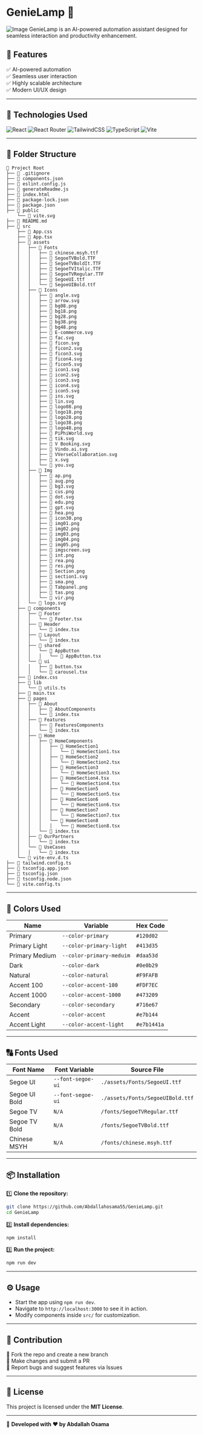 # GenieLamp 🚀  
![Image](https://github.com/user-attachments/assets/f1c507ed-22b1-4bb7-b5cb-0bf207a6e693)
GenieLamp is an AI-powered automation assistant designed for seamless interaction and productivity enhancement.  

## 🌟 Features  
✅ AI-powered automation  
✅ Seamless user interaction  
✅ Highly scalable architecture  
✅ Modern UI/UX design  

---

## 📌 Technologies Used  

![React](https://img.shields.io/badge/React-20232A?style=for-the-badge&logo=react&logoColor=61DAFB) ![React Router](https://img.shields.io/badge/React_Router-CA4245?style=for-the-badge&logo=react-router&logoColor=white) ![TailwindCSS](https://img.shields.io/badge/Tailwind_CSS-38B2AC?style=for-the-badge&logo=tailwind-css&logoColor=white) ![TypeScript](https://img.shields.io/badge/TypeScript-007ACC?style=for-the-badge&logo=typescript&logoColor=white) ![Vite](https://img.shields.io/badge/Vite-646CFF?style=for-the-badge&logo=vite&logoColor=white)  

---

## 📂 Folder Structure  

```
📁 Project Root
├── 📄 .gitignore
├── 📄 components.json
├── 📄 eslint.config.js
├── 📄 generateReadme.js
├── 📄 index.html
├── 📄 package-lock.json
├── 📄 package.json
├── 📂 public
    └── 📄 vite.svg
├── 📄 README.md
├── 📂 src
    ├── 📄 App.css
    ├── 📄 App.tsx
    ├── 📂 assets
    │   ├── 📂 Fonts
    │   │   ├── 📄 chinese.msyh.ttf
    │   │   ├── 📄 SegoeTVBold.TTF
    │   │   ├── 📄 SegoeTVBoldIt.TTF
    │   │   ├── 📄 SegoeTVItalic.TTF
    │   │   ├── 📄 SegoeTVRegular.TTF
    │   │   ├── 📄 SegoeUI.ttf
    │   │   └── 📄 SegoeUIBold.ttf
    │   ├── 📂 Icons
    │   │   ├── 📄 angle.svg
    │   │   ├── 📄 arrow.svg
    │   │   ├── 📄 bg08.png
    │   │   ├── 📄 bg18.png
    │   │   ├── 📄 bg28.png
    │   │   ├── 📄 bg38.png
    │   │   ├── 📄 bg48.png
    │   │   ├── 📄 E-commerce.svg
    │   │   ├── 📄 fac.svg
    │   │   ├── 📄 ficon.svg
    │   │   ├── 📄 ficon2.svg
    │   │   ├── 📄 ficon3.svg
    │   │   ├── 📄 ficon4.svg
    │   │   ├── 📄 ficon5.svg
    │   │   ├── 📄 icon1.svg
    │   │   ├── 📄 icon2.svg
    │   │   ├── 📄 icon3.svg
    │   │   ├── 📄 icon4.svg
    │   │   ├── 📄 icon5.svg
    │   │   ├── 📄 ins.svg
    │   │   ├── 📄 lin.svg
    │   │   ├── 📄 logo08.png
    │   │   ├── 📄 logo18.png
    │   │   ├── 📄 logo28.png
    │   │   ├── 📄 logo38.png
    │   │   ├── 📄 logo48.png
    │   │   ├── 📄 PiPhiWorld.svg
    │   │   ├── 📄 tik.svg
    │   │   ├── 📄 V Booking.svg
    │   │   ├── 📄 Vindo.ai.svg
    │   │   ├── 📄 VVerseCollaboration.svg
    │   │   ├── 📄 x.svg
    │   │   └── 📄 you.svg
    │   ├── 📂 Img
    │   │   ├── 📄 ap.png
    │   │   ├── 📄 aug.png
    │   │   ├── 📄 bg3.svg
    │   │   ├── 📄 cus.png
    │   │   ├── 📄 dot.svg
    │   │   ├── 📄 edu.png
    │   │   ├── 📄 gpt.svg
    │   │   ├── 📄 hea.png
    │   │   ├── 📄 icon30.png
    │   │   ├── 📄 img01.png
    │   │   ├── 📄 img02.png
    │   │   ├── 📄 img03.png
    │   │   ├── 📄 img04.png
    │   │   ├── 📄 img05.png
    │   │   ├── 📄 imgscreen.svg
    │   │   ├── 📄 int.png
    │   │   ├── 📄 rea.png
    │   │   ├── 📄 res.png
    │   │   ├── 📄 Section.png
    │   │   ├── 📄 section1.svg
    │   │   ├── 📄 sma.png
    │   │   ├── 📄 Tabpanel.png
    │   │   ├── 📄 tas.png
    │   │   └── 📄 vir.png
    │   └── 📄 logo.svg
    ├── 📂 components
    │   ├── 📂 Footer
    │   │   └── 📄 Footer.tsx
    │   ├── 📂 Header
    │   │   └── 📄 index.tsx
    │   ├── 📂 Layout
    │   │   └── 📄 index.tsx
    │   ├── 📂 shared
    │   │   └── 📂 AppButton
    │   │   │   └── 📄 AppButton.tsx
    │   └── 📂 ui
    │   │   ├── 📄 button.tsx
    │   │   └── 📄 carousel.tsx
    ├── 📄 index.css
    ├── 📂 lib
    │   └── 📄 utils.ts
    ├── 📄 main.tsx
    ├── 📂 pages
    │   ├── 📂 About
    │   │   ├── 📂 AboutComponents
    │   │   └── 📄 index.tsx
    │   ├── 📂 Features
    │   │   ├── 📂 FeaturesComponents
    │   │   └── 📄 index.tsx
    │   ├── 📂 Home
    │   │   ├── 📂 HomeComponents
    │   │   │   ├── 📂 HomeSection1
    │   │   │   │   └── 📄 HomeSection1.tsx
    │   │   │   ├── 📂 HomeSection2
    │   │   │   │   └── 📄 HomeSection2.tsx
    │   │   │   ├── 📂 HomeSection3
    │   │   │   │   └── 📄 HomeSection3.tsx
    │   │   │   ├── 📂 HomeSection4.tsx
    │   │   │   │   └── 📄 HomeSection4.tsx
    │   │   │   ├── 📂 HomeSection5
    │   │   │   │   └── 📄 HomeSection5.tsx
    │   │   │   ├── 📂 HomeSection6
    │   │   │   │   └── 📄 HomeSection6.tsx
    │   │   │   ├── 📂 HomeSection7
    │   │   │   │   └── 📄 HomeSection7.tsx
    │   │   │   └── 📂 HomeSection8
    │   │   │   │   └── 📄 HomeSection8.tsx
    │   │   └── 📄 index.tsx
    │   ├── 📂 OurPartners
    │   │   └── 📄 index.tsx
    │   └── 📂 UseCases
    │   │   └── 📄 index.tsx
    └── 📄 vite-env.d.ts
├── 📄 tailwind.config.ts
├── 📄 tsconfig.app.json
├── 📄 tsconfig.json
├── 📄 tsconfig.node.json
└── 📄 vite.config.ts

```

---
## 🎨 Colors Used  

| Name                      | Variable                  | Hex Code  |
|---------------------------|--------------------------|----------|
| Primary                   | `--color-primary`         | `#120d02` |
| Primary Light             | `--color-primary-light`   | `#413d35` |
| Primary Medium            | `--color-primary-meduim`  | `#daa53d` |
| Dark                      | `--color-dark`            | `#0e0b29` |
| Natural                   | `--color-natural`         | `#F9FAFB` |
| Accent 100                | `--color-accent-100`      | `#FDF7EC` |
| Accent 1000               | `--color-accent-1000`     | `#473209` |
| Secondary                 | `--color-secondary`       | `#716e67` |
| Accent                    | `--color-accent`         | `#e7b144` |
| Accent Light              | `--color-accent-light`   | `#e7b1441a` |

---

## 🔠 Fonts Used  

| Font Name         | Font Variable          | Source File |
|-------------------|-----------------------|-------------|
| Segoe UI         | `--font-segoe-ui`      | `./assets/Fonts/SegoeUI.ttf` |
| Segoe UI Bold    | `--font-segoe-ui`      | `./assets/Fonts/SegoeUIBold.ttf` |
| Segoe TV         | `N/A`                   | `/fonts/SegoeTVRegular.ttf` |
| Segoe TV Bold    | `N/A`                   | `/fonts/SegoeTVBold.ttf` |
| Chinese MSYH     | `N/A`                   | `/fonts/chinese.msyh.ttf` |

---
## 📦 Installation  

1️⃣ **Clone the repository:**  
   ```bash
   git clone https://github.com/Abdallahosama55/GenieLamp.git
   cd GenieLamp
   ```

2️⃣ **Install dependencies:**  
   ```bash
   npm install
   ```

3️⃣ **Run the project:**  
   ```bash
   npm run dev
   ```

---

## ⚙️ Usage  

- Start the app using `npm run dev`.  
- Navigate to `http://localhost:3000` to see it in action.  
- Modify components inside `src/` for customization.  

---

## 🤝 Contribution  

🔹 Fork the repo and create a new branch  
🔹 Make changes and submit a PR  
🔹 Report bugs and suggest features via Issues  

---

## 📜 License  

This project is licensed under the **MIT License**.  

---


🚀 **Developed with ❤️ by Abdallah Osama**  
